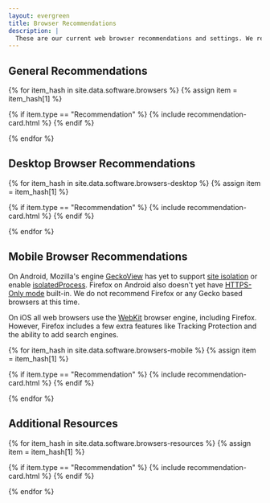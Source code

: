 ```yaml
---
layout: evergreen
title: Browser Recommendations
description: |
  These are our current web browser recommendations and settings. We recommend keeping extensions to a minimum: they have privileged access within your browser, require you to trust the developer, can make you [stand out](https://en.wikipedia.org/wiki/Device_fingerprint#Browser_fingerprint), and [weaken](https://groups.google.com/a/chromium.org/g/chromium-extensions/c/0ei-UCHNm34/m/lDaXwQhzBAAJ) site isolation.
---
```


## General Recommendations

{% for item_hash in site.data.software.browsers %}
{% assign item = item_hash[1] %}

{% if item.type == "Recommendation" %}
{% include recommendation-card.html %}
{% endif %}

{% endfor %}

## Desktop Browser Recommendations

{% for item_hash in site.data.software.browsers-desktop %}
{% assign item = item_hash[1] %}

{% if item.type == "Recommendation" %}
{% include recommendation-card.html %}
{% endif %}

{% endfor %}

## Mobile Browser Recommendations

On Android, Mozilla's engine [GeckoView](https://mozilla.github.io/geckoview/) has yet to support [site isolation](https://hacks.mozilla.org/2021/05/introducing-firefox-new-site-isolation-security-architecture) or enable [isolatedProcess](https://bugzilla.mozilla.org/show_bug.cgi?id=1565196). Firefox on Android also doesn't yet have [HTTPS-Only mode](https://github.com/mozilla-mobile/fenix/issues/16952#issuecomment-907960218) built-in. We do not recommend Firefox or any Gecko based browsers at this time.

On iOS all web browsers use the [WebKit](https://en.wikipedia.org/wiki/WebKit) browser engine, including Firefox. However, Firefox includes a few extra features like Tracking Protection and the ability to add search engines.

{% for item_hash in site.data.software.browsers-mobile %}
{% assign item = item_hash[1] %}

{% if item.type == "Recommendation" %}
{% include recommendation-card.html %}
{% endif %}

{% endfor %}

## Additional Resources

{% for item_hash in site.data.software.browsers-resources %}
{% assign item = item_hash[1] %}

{% if item.type == "Recommendation" %}
{% include recommendation-card.html %}
{% endif %}

{% endfor %}
